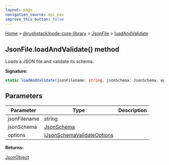 ```yaml
---
layout: page
navigation_source: api_nav
improve_this_button: false
---
```



[Home](./index.md) &gt; [@rushstack/node-core-library](./node-core-library.md) &gt; [JsonFile](./node-core-library.jsonfile.md) &gt; [loadAndValidate](./node-core-library.jsonfile.loadandvalidate.md)

## JsonFile.loadAndValidate() method

Loads a JSON file and validate its schema.

<b>Signature:</b>

```typescript
static loadAndValidate(jsonFilename: string, jsonSchema: JsonSchema, options?: IJsonSchemaValidateOptions): JsonObject;
```

## Parameters

|  Parameter | Type | Description |
|  --- | --- | --- |
|  jsonFilename | string |  |
|  jsonSchema | [JsonSchema](./node-core-library.jsonschema.md) |  |
|  options | [IJsonSchemaValidateOptions](./node-core-library.ijsonschemavalidateoptions.md) |  |

<b>Returns:</b>

[JsonObject](./node-core-library.jsonobject.md)
